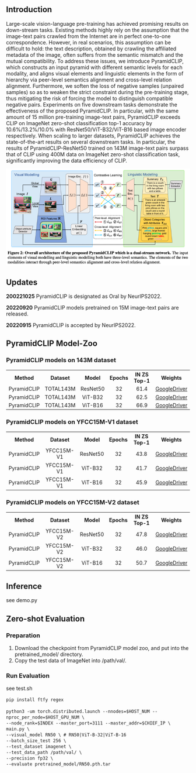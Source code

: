 

<!-- # PyramidCLIP
PyramidCLIP: Hierarchical Feature Alignment for Vision-language Model Pretraining.

Our paper is available on [arxiv]https://arxiv.org/abs/2204.14095) -->

## Introduction
Large-scale vision-language pre-training has achieved promising results on down-stream tasks. Existing methods highly rely on the assumption that the image-text pairs crawled from the Internet are in perfect one-to-one correspondence. However, in real scenarios, this assumption can be difficult to hold: the text description, obtained by crawling the affiliated metadata of the image, often suffers from the semantic mismatch and the mutual compatibility. To address these issues, we introduce PyramidCLIP, which constructs an input pyramid with different semantic levels for each modality, and aligns visual elements and linguistic elements in the form of hierarchy via peer-level semantics alignment and cross-level relation alignment. Furthermore, we soften the loss of negative samples (unpaired samples) so as to weaken the strict constraint during the pre-training stage, thus mitigating the risk of forcing the model to distinguish compatible negative pairs. Experiments on five downstream tasks demonstrate the effectiveness of the proposed PyramidCLIP. In particular, with the same amount of 15 million pre-training image-text pairs, PyramidCLIP exceeds CLIP on ImageNet zero-shot classification top-1 accuracy by 10.6%/13.2%/10.0% with ResNet50/ViT-B32/ViT-B16 based image encoder respectively. When scaling to larger datasets, PyramidCLIP achieves the state-of-the-art results on several downstream tasks. In particular, the results of PyramidCLIP-ResNet50 trained on 143M image-text pairs surpass that of CLIP using 400M data on ImageNet zero-shot classification task, significantly improving the data efficiency of CLIP.

![image](./PyramidCLIP-figure.jpg)

## Updates
**200221025** PyramidCLIP is designated as Oral by NeurIPS2022.

**20220920** PyramidCLIP models pretrained on 15M image-text pairs are released.

**20220915** PyramidCLIP is accepted by NeurIPS2022.

## PyramidCLIP Model-Zoo

### PyramidCLIP models on 143M dataset

<table><tbody>
<!-- START TABLE -->
<!-- TABLE HEADER -->
<th valign="center">Method</th>
<th valign="center">Dataset</th>
<th valign="center">Model</th>
<th valign="center">Epochs</th>
<th valign="center">IN ZS Top-1</th>
<th valign="center">Weights</th>

<tr>
<td align="center">PyramidCLIP</td>
<td align="center">TOTAL143M</td>
<td align="center">ResNet50</td>
<td align="center">32</td>
<td align="center">61.4</td>
<td align="center"><a href="">GoogleDriver</a></td>
</tr>

 
<tr>
<td align="center">PyramidCLIP</td>
<td align="center">TOTAL143M </td>
<td align="center">ViT-B32</td>
<td align="center">32</td>
<td align="center">62.5</td>
<td align="center"><a href="">GoogleDriver</a></td>
</tr>

<tr>
<td align="center">PyramidCLIP</td>
<td align="center"> TOTAL143M </td>
<td align="center">ViT-B16</td>
<td align="center">32</td>
<td align="center">66.9</td>
<td align="center"><a href="">GoogleDriver</a></td>
</tr>
 
 
 </tbody></table>

### PyramidCLIP models on YFCC15M-V1 dataset

<table><tbody>
<!-- START TABLE -->
<!-- TABLE HEADER -->
<th valign="center">Method</th>
<th valign="center">Dataset</th>
<th valign="center">Model</th>
<th valign="center">Epochs</th>
<th valign="center">IN ZS Top-1</th>
<th valign="center">Weights</th>

<tr>
<td align="center">PyramidCLIP</td>
<td align="center">YFCC15M-V1</td>
<td align="center">ResNet50</td>
<td align="center">32</td>
<td align="center">43.8</td>
<td align="center"><a href="https://drive.google.com/file/d/1CwS4K_DQ16ykbOGzDCZAyQkbBwrt8Dk6/view?usp=sharing">GoogleDriver</a></td>
</tr>

 
<tr>
<td align="center">PyramidCLIP</td>
<td align="center">YFCC15M-V1</td>
<td align="center">ViT-B32</td>
<td align="center">32</td>
<td align="center">41.7</td>
<td align="center"><a href="https://drive.google.com/file/d/1DIEcAKoJJnn-qTGF8M5NQxzhGXmH1i7l/view?usp=sharing">GoogleDriver</a></td>
</tr>

<tr>
<td align="center">PyramidCLIP</td>
<td align="center">YFCC15M-V1</td>
<td align="center">ViT-B16</td>
<td align="center">32</td>
<td align="center">45.9</td>
<td align="center"><a href="https://drive.google.com/file/d/1uaRxNX2us0Zli0Wno3jpNEVAj5DZEzjq/view?usp=sharing">GoogleDriver</a></td>
</tr>
 
 </tbody></table>

### PyramidCLIP models on YFCC15M-V2 dataset
<table><tbody>
<!-- START TABLE -->
<!-- TABLE HEADER -->
<th valign="center">Method</th>
<th valign="center">Dataset</th>
<th valign="center">Model</th>
<th valign="center">Epochs</th>
<th valign="center">IN ZS Top-1</th>
<th valign="center">Weights</th>

<tr>
<td align="center">PyramidCLIP</td>
<td align="center">YFCC15M-V2</td>
<td align="center">ResNet50</td>
<td align="center">32</td>
<td align="center">47.8</td>
<td align="center"><a href="https://drive.google.com/file/d/1UMPWusj4ewW8FrT622d-fNPMbjG3yx1_/view?usp=sharing">GoogleDriver</a></td>
</tr>

 
<tr>
<td align="center">PyramidCLIP</td>
<td align="center">YFCC15M-V2</td>
<td align="center">ViT-B32</td>
<td align="center">32</td>
<td align="center">46.0</td>
<td align="center"><a href="https://drive.google.com/file/d/1YCGzgUTiXZ9NudvV55lv-QiK2n4RW6jl/view?usp=sharing">GoogleDriver</a></td>
</tr>

<tr>
<td align="center">PyramidCLIP</td>
<td align="center">YFCC15M-V2</td>
<td align="center">ViT-B16</td>
<td align="center">32</td>
<td align="center">50.7</td>
<td align="center"><a href="https://drive.google.com/file/d/1JsV7xPWpG-rCe6Brnt3tIKYZ8l0U__TM/view?usp=sharing">GoogleDriver</a></td>
</tr>
 
 </tbody></table>


## Inference  
see demo.py  

## Zero-shot Evaluation  

### Preparation
1) Download the checkpoint from PyramidCLIP model zoo, and put into the pretrained_model/ directory.
2) Copy the test data of ImageNet into /path/val/. 

### Run Evaluation  
see test.sh  
```shell
pip install ftfy regex

python3 -um torch.distributed.launch --nnodes=$HOST_NUM --nproc_per_node=$HOST_GPU_NUM \
--node_rank=$INDEX --master_port=3111 --master_addr=$CHIEF_IP \
main.py \
--visual_model RN50 \ # RN50|ViT-B-32|ViT-B-16
--batch_size_test 256 \
--test_dataset imagenet \
--test_data_path /path/val/ \
--precision fp32 \
--evaluate pretrained_model/RN50.pth.tar
```
